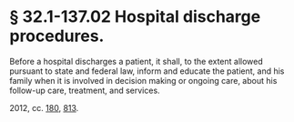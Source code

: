 # § 32.1-137.02 Hospital discharge procedures.

<p>Before a hospital discharges a patient, it shall, to the extent allowed pursuant to state and federal law, inform and educate the patient, and his family when it is involved in decision making or ongoing care, about his follow-up care, treatment, and services.</p><p>2012, cc. <a href='http://lis.virginia.gov/cgi-bin/legp604.exe?121+ful+CHAP0180'>180</a>, <a href='http://lis.virginia.gov/cgi-bin/legp604.exe?121+ful+CHAP0813'>813</a>.</p>